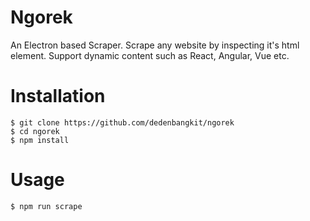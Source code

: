 # Ngorek
An Electron based Scraper. Scrape any website by inspecting it's html element.
Support dynamic content such as React, Angular, Vue etc.


# Installation

```
$ git clone https://github.com/dedenbangkit/ngorek
$ cd ngorek
$ npm install
```

# Usage

```
$ npm run scrape
```
